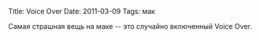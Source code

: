 Title: Voice Over
Date: 2011-03-09
Tags: мак

<div class="text">Самая страшная вещь на маке -- это случайно включенный Voice Over.</div>